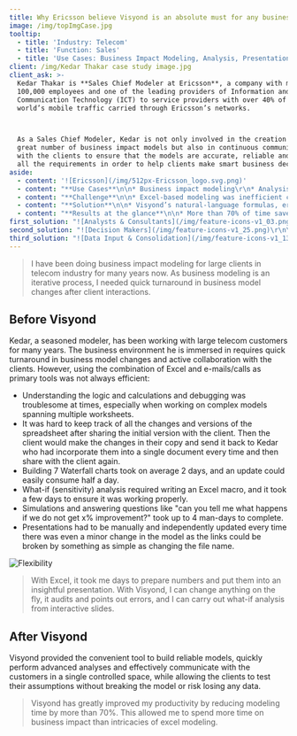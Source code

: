 ```yaml
---
title: Why Ericsson believe Visyond is an absolute must for any business consultant
image: /img/topImgCase.jpg
tooltip:
  - title: 'Industry: Telecom'
  - title: 'Function: Sales'
  - title: 'Use Cases: Business Impact Modeling, Analysis, Presentation'
client: /img/Kedar Thakar case study image.jpg
client_ask: >-
  Kedar Thakar is **Sales Chief Modeler at Ericsson**, a company with more than
  100,000 employees and one of the leading providers of Information and
  Communication Technology (ICT) to service providers with over 40% of the
  world’s mobile traffic carried through Ericsson’s networks.



  As a Sales Chief Modeler, Kedar is not only involved in the creation of a
  great number of business impact models but also in continuous communications
  with the clients to ensure that the models are accurate, reliable and satisfy
  all the requirements in order to help clients make smart business decisions.
aside:
  - content: '![Ericsson](/img/512px-Ericsson_logo.svg.png)'
  - content: "**Use Cases**\n\n* Business impact modeling\r\n* Analysis\r\n* Presentation\r\n\n"
  - content: "**Challenge**\n\n* Excel-based modeling was inefficient consuming valuable time that instead could have been better spent on business impact\r\n* Multiple days and large effort was required to create and maintain Waterfall charts\r\n* Simulations and ‘what-if’ questions took a whole week to complete\r\n* Continuous back-and-forth communications with the clients and the management of consequent changes in the models were cumbersome and time-consuming\r\n* Presentations and dashboards for clients had to be maintained and updated every time there was a minor change in the underlying model\r\n"
  - content: "**Solution**\n\n* Visyond’s natural-language formulas, error detection and easily identifiable precedent and dependent cells that assist in understanding the logic and debugging the model\r\n* Straightforward analytics tools that allow to perform advanced analyses like Sensitivity or Waterfall in a few clicks\r\n* Sensitivity (what-if) analysis that can be easily done by clients themselves in order to test different assumptions\r\n* Real time collaboration with the clients, version control and input tracking, all within the spreadsheet, that improve the efficiency of communication and turnaround of changes’ implementation\r\n* Interactive slides that are linked to the model and automatically updated in real time every time the numbers change"
  - content: "**Results at the glance**\n\n* More than 70% of time saved on modeling tasks\r\n* Dramatically (from multiple days to minutes) reduced the time it took for clients’ changes and queries to be implemented in the model\r\n* Time to perform Sensitivity (what-if) analysis reduced from 2-3 days to 10 minutes\r\n* Waterfall charts can be now created in just 5 minutes instead of 2.5 hours\r\n* Examining how different changes to the numbers and the model’s logic and answering ‘what happens if’ questions used to take up to 4 days. This can be now done in just a few hours with the client.\r\n* Eliminated the need to manually maintain and update charts & graphs\r\n"
first_solution: "![Analysts & Consultants](/img/feature-icons-v1_03.png)\r\n\r\n## [**Analysts and Consultants**](https://visyond.com/solutions_analysts_consultants)\r\n\n\n"
second_solution: "![Decision Makers](/img/feature-icons-v1_25.png)\r\n\r\n## [**Decision Makers**](https://visyond.com/solutions_roles_decision-makers)\r\n"
third_solution: "![Data Input & Consolidation](/img/feature-icons-v1_13.png)\r\n\r\n## [**Data Input & Consolidation**](https://visyond.com/solutions_data-entry-consolidation)\r\n"
---
```

> I have been doing business impact modeling for large clients in telecom industry for many years now. As business modeling is an iterative process, I needed quick turnaround in business model changes after client interactions.

## Before Visyond

Kedar, a seasoned modeler, has been working with large telecom customers for many years. The business environment he is immersed in requires quick turnaround in business model changes and active collaboration with the clients. However, using the combination of Excel and e-mails/calls as primary tools was not always efficient:

* Understanding the logic and calculations and debugging was troublesome at times, especially when working on complex models spanning multiple worksheets.
* It was hard to keep track of all the changes and versions of the spreadsheet after sharing the initial version with the client. Then the client would make the changes in their copy and send it back to Kedar who had incorporate them into a single document every time and then share with the client again.
* Building 7 Waterfall charts took on average 2 days, and an update could easily consume half a day.
* What-if (sensitivity) analysis required writing an Excel macro, and it took a few days to ensure it was working properly.
* Simulations and answering questions like "can you tell me what happens if we do not get x% improvement?" took up to 4 man-days to complete.
* Presentations had to be manually and independently updated every time there was even a minor change in the model as the links could be broken by something as simple as changing the file name.

![Flexibility](/img/flexibility.png)

>With Excel, it took me days to prepare numbers and put them into an insightful presentation. With Visyond, I can change anything on the fly, it audits and points out errors, and I can carry out what-if analysis from interactive slides.

## After Visyond

Visyond provided the convenient tool to build reliable models, quickly perform advanced analyses and effectively communicate with the customers in a single controlled space, while allowing the clients to test their assumptions without breaking the model or risk losing any data.

> Visyond has greatly improved my productivity by reducing modeling time by more than 70%. This allowed me to spend more time on business impact than intricacies of excel modeling.
